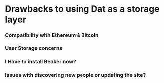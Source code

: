 # Drawbacks to using Dat as a storage layer

### Compatibility with Ethereum & Bitcoin

### User Storage concerns

### I Have to install Beaker now?

### Issues with discovering new people or updating the site?
